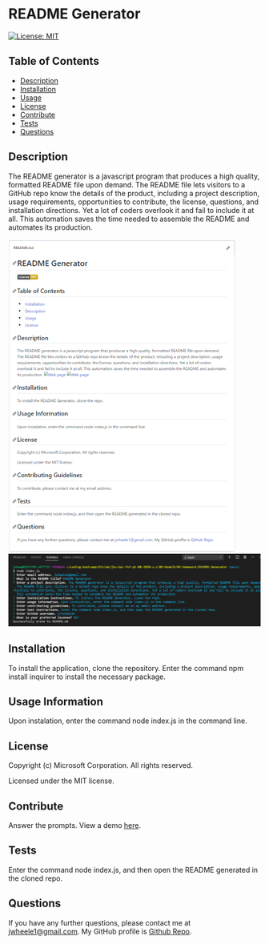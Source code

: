 # README Generator
  [![License: MIT](https://img.shields.io/badge/License-MIT-yellow.svg)](https://opensource.org/licenses/MIT)
  ## Table of Contents
  * [Description](#Description)
  * [Installation](#Installation)
  * [Usage](#Usage)
  * [License](#License)
  * [Contribute](#Contribute)
  * [Tests](#Tests)
  * [Questions](#Questions)
  ## Description
   The README generator is a javascript program that produces a high quality, formatted README file upon demand. The README file lets visitors to a GitHub repo know the details of the product, including a project description, usage requirements, opportunities to contribute, the license, questions, and installation directions. Yet a lot of coders overlook it and fail to include it at all. This automation saves the time needed to assemble the README and automates its production.

  ![Web page](img/README.png)
  ![Web page](img/command_line.png)
  ## Installation
  To install the application, clone the repository. Enter the command npm install inquirer to install the necessary package.
  ## Usage Information
  Upon instalation, enter the command node index.js in the command line.
  ## License
  Copyright (c) Microsoft Corporation. All rights reserved.
  
  Licensed under the MIT license.
  ## Contribute
  Answer the prompts. View a demo [here](https://drive.google.com/file/d/1yqF2Do7sPyDc9wMi5_-Mz09xYJF8bVyu/view?usp=sharing).
  ## Tests
  Enter the command node index.js, and then open the README generated in the cloned repo.
  ## Questions
  If you have any further questions, please contact me at jwheele1@gmail.com.
  My GitHub profile is [Github Repo](https://github.com/jrtwheeler).
